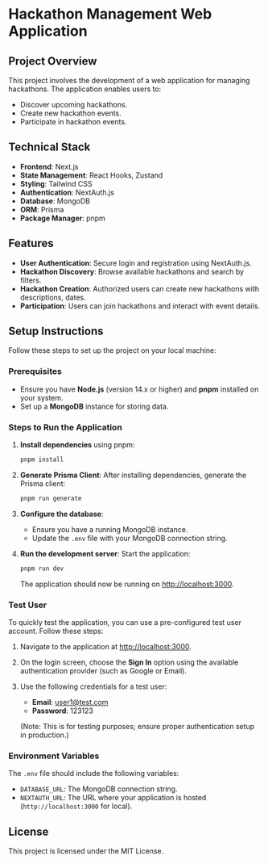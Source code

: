 # Hackathon Management Web Application

## Project Overview
This project involves the development of a web application for managing hackathons. The application enables users to:
- Discover upcoming hackathons.
- Create new hackathon events.
- Participate in hackathon events.

## Technical Stack
- **Frontend**: Next.js  
- **State Management**: React Hooks, Zustand  
- **Styling**: Tailwind CSS  
- **Authentication**: NextAuth.js  
- **Database**: MongoDB  
- **ORM**: Prisma  
- **Package Manager**: pnpm  

## Features
- **User Authentication**: Secure login and registration using NextAuth.js.
- **Hackathon Discovery**: Browse available hackathons and search by filters.
- **Hackathon Creation**: Authorized users can create new hackathons with descriptions, dates.
- **Participation**: Users can join hackathons and interact with event details.

## Setup Instructions

Follow these steps to set up the project on your local machine:

### Prerequisites
- Ensure you have **Node.js** (version 14.x or higher) and **pnpm** installed on your system.
- Set up a **MongoDB** instance for storing data.

### Steps to Run the Application

1. **Install dependencies** using pnpm:
   ```bash
   pnpm install
   ```

2. **Generate Prisma Client**:
   After installing dependencies, generate the Prisma client:
   ```bash
   pnpm run generate
   ```

3. **Configure the database**:
   - Ensure you have a running MongoDB instance.
   - Update the `.env` file with your MongoDB connection string.

4. **Run the development server**:
   Start the application:
   ```bash
   pnpm run dev
   ```

   The application should now be running on [http://localhost:3000](http://localhost:3000).

### Test User
To quickly test the application, you can use a pre-configured test user account. Follow these steps:
1. Navigate to the application at [http://localhost:3000](http://localhost:3000).
2. On the login screen, choose the **Sign In** option using the available authentication provider (such as Google or Email).
3. Use the following credentials for a test user:
   - **Email**: user1@test.com
   - **Password**: 123123

   (Note: This is for testing purposes; ensure proper authentication setup in production.)

### Environment Variables
The `.env` file should include the following variables:
- `DATABASE_URL`: The MongoDB connection string.
- `NEXTAUTH_URL`: The URL where your application is hosted (`http://localhost:3000` for local).

## License
This project is licensed under the MIT License.